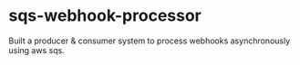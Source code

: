 # sqs-webhook-processor

Built a producer & consumer system to process webhooks asynchronously using aws sqs.
